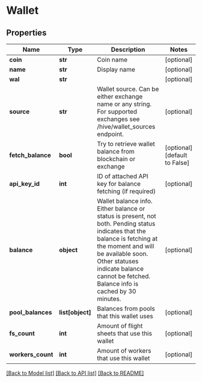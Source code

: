 # Wallet

## Properties
Name | Type | Description | Notes
------------ | ------------- | ------------- | -------------
**coin** | **str** | Coin name | [optional] 
**name** | **str** | Display name | [optional] 
**wal** | **str** |  | [optional] 
**source** | **str** | Wallet source. Can be either exchange name or any string. For supported exchanges see /hive/wallet_sources endpoint.  | [optional] 
**fetch_balance** | **bool** | Try to retrieve wallet balance from blockchain or exchange | [optional] [default to False]
**api_key_id** | **int** | ID of attached API key for balance fetching (if required) | [optional] 
**balance** | **object** | Wallet balance info. Either balance or status is present, not both. Pending status indicates that the balance is fetching at the moment and will be available soon. Other statuses indicate balance cannot be fetched. Balance info is cached by 30 minutes.  | [optional] 
**pool_balances** | **list[object]** | Balances from pools that this wallet uses | [optional] 
**fs_count** | **int** | Amount of flight sheets that use this wallet | [optional] 
**workers_count** | **int** | Amount of workers that use this wallet | [optional] 

[[Back to Model list]](../README.md#documentation-for-models) [[Back to API list]](../README.md#documentation-for-api-endpoints) [[Back to README]](../README.md)


